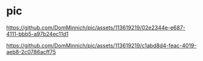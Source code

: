 # pic



https://github.com/DomMinnich/pic/assets/113619219/02e2344e-e687-4111-bbb5-a97b24ec11d1





https://github.com/DomMinnich/pic/assets/113619219/c1abd8d4-feac-4019-aeb8-2c0786acff75


